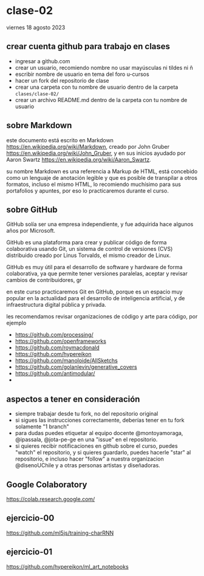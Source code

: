 # clase-02

viernes 18 agosto 2023

## crear cuenta github para trabajo en clases

- ingresar a github.com
- crear un usuario, recomiendo nombre no usar mayúsculas ni tildes ni ñ
- escribir nombre de usuario en tema del foro u-cursos
- hacer un fork del repositorio de clase
- crear una carpeta con tu nombre de usuario dentro de la carpeta `clases/clase-02/`
- crear un archivo README.md dentro de la carpeta con tu nombre de usuario

## sobre Markdown

este documento está escrito en Markdown https://en.wikipedia.org/wiki/Markdown, creado por John Gruber https://en.wikipedia.org/wiki/John_Gruber, y en sus inicios ayudado por Aaron Swartz https://en.wikipedia.org/wiki/Aaron_Swartz.

su nombre Markdown es una referencia a Markup de HTML, está concebido como un lenguaje de anotación legible y que es posible de transpilar a otros formatos, incluso el mismo HTML, lo recomiendo muchísimo para sus portafolios y apuntes, por eso lo practicaremos durante el curso.

## sobre GitHub

GitHub solía ser una empresa independiente, y fue adquirida hace algunos años por Microsoft.

GitHub es una plataforma para crear y publicar código de forma colaborativa usando Git, un sistema de control de versiones (CVS) distribuido creado por Linus Torvalds, el mismo creador de Linux.

GitHub es muy útil para el desarrollo de software y hardware de forma colaborativa, ya que permite tener versiones paralelas, aceptar y revisar cambios de contribuidores, gr

en este curso practicaremos Git en GitHub, porque es un espacio muy popular en la actualidad para el desarrollo de inteligencia artificial, y de infraestructura digital pública y privada.

les recomendamos revisar organizaciones de código y arte para código, por ejemplo

- https://github.com/processing/
- https://github.com/openframeworks
- https://github.com/roymacdonald
- https://github.com/hypereikon
- https://github.com/manoloide/AllSketchs
- https://github.com/golanlevin/generative_covers
- https://github.com/antimodular/
- 

## aspectos a tener en consideración

- siempre trabajar desde tu fork, no del repositorio original
- si sigues las instrucciones correctamente, deberías tener en tu fork solamente "1 branch"
- para dudas puedes etiquetar al equipo docente @montoyamoraga, @ipassala, @jota-pe-ge en una "issue" en el repositorio.
- si quieres recibir notificaciones en github sobre el curso, puedes "watch" el repositorio, y si quieres guardarlo, puedes hacerle "star" al repositorio, e incluso hacer "follow" a nuestra organizacion @disenoUChile y a otras personas artistas y diseñadoras.

## Google Colaboratory

https://colab.research.google.com/

## ejercicio-00

https://github.com/ml5js/training-charRNN


## ejercicio-01

https://github.com/hypereikon/ml_art_notebooks
